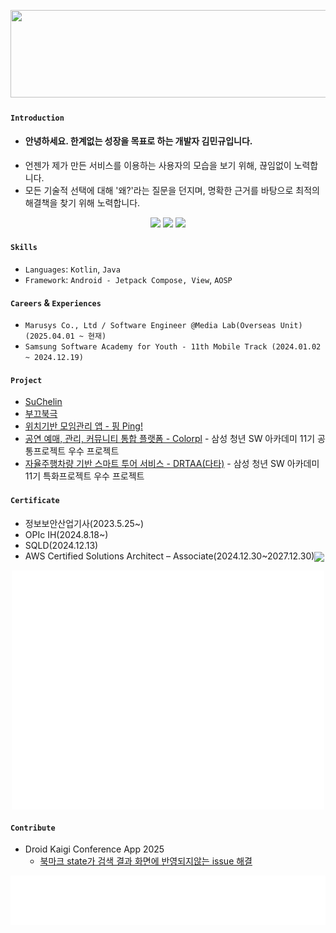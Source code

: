 <p align="center">
  <a href="https://www.gitanimals.org/en_US?utm_medium=image&utm_source=kimmandoo&utm_content=line">
    <img
      src="https://render.gitanimals.org/lines/kimmandoo?pet-id=649885029616576006"
      width="600"
      height="140"
    />
  </a>
</p>

#### `Introduction`
- #### 안녕하세요. 한계없는 성장을 목표로 하는 개발자 김민규입니다.
- 언젠가 제가 만든 서비스를 이용하는 사용자의 모습을 보기 위해, 끊임없이 노력합니다.
- 모든 기술적 선택에 대해 '왜?'라는 질문을 던지며, 명확한 근거를 바탕으로 최적의 해결책을 찾기 위해 노력합니다.

<p align="center">
<a href="mailto:mingyu5675@gmail.com"><img src="https://img.shields.io/badge/Gmail-EA4335?style=for-the-badge&logo=Gmail&logoColor=white"/></a>
<!-- <a href="YOUR_PORTFOLIO_LINK_HERE"><img src="https://img.shields.io/badge/Portfolio-000000?style=for-the-badge&logo=About.me&logoColor=white"/></a> -->
<a href="https://medium.com/@kimmandoo"><img src="https://img.shields.io/badge/Medium-000000?style=for-the-badge&logo=Medium&logoColor=white"/></a>
<a href="https://www.linkedin.com/in/mingyu-kim-400891193"><img src="https://img.shields.io/badge/Linkedin-blue?style=for-the-badge&logo=Linkedin&logoColor=white"/></a>
</p>

#### `Skills`
  - `Languages`: `Kotlin`, `Java`
  - `Framework`: `Android - Jetpack Compose, View`, `AOSP` 

#### `Careers` & `Experiences`
 - `Marusys Co., Ltd / Software Engineer @Media Lab(Overseas Unit) (2025.04.01 ~ 현재)`
 - `Samsung Software Academy for Youth - 11th Mobile Track (2024.01.02 ~ 2024.12.19)`

#### `Project`

 - [SuChelin](https://github.com/SuChelin/SuChelinV2)
 - [부끄북극](https://github.com/kimmandoo/ShyPolarBear/tree/kimmandoo)
 - [위치기반 모임관리 앱 - 핑 Ping!](https://github.com/kimmandoo/Ping)
 - [공연 예매, 관리, 커뮤니티 통합 플랫폼 - Colorpl](https://github.com/kimmandoo/Colorpl) - 삼성 청년 SW 아카데미 11기 공통프로젝트 우수 프로젝트
 - [자율주행차량 기반 스마트 투어 서비스 - DRTAA(다타)](https://github.com/kimmandoo/DRTAA) - 삼성 청년 SW 아카데미 11기 특화프로젝트 우수 프로젝트

#### `Certificate`

- 정보보안산업기사(2023.5.25~)
- OPIc IH(2024.8.18~)
- SQLD(2024.12.13)
- AWS Certified Solutions Architect – Associate(2024.12.30~2027.12.30)<img align="center" src="https://images.credly.com/size/340x340/images/0e284c3f-5164-4b21-8660-0d84737941bc/image.png" width="60">

<p align="center">
 <img align="center" src="https://raw.githubusercontent.com/kimmandoo/kimmandoo/main/github-metrics.svg" alt="Metrics" width="500">
</p>

#### `Contribute`

- Droid Kaigi Conference App 2025
  - [북마크 state가 검색 결과 화면에 반영되지않는 issue 해결](https://github.com/DroidKaigi/conference-app-2025/pull/265) 


 ![starred](/metrics.plugin.topics.icons.svg)

<!--
**mingyuk99/mingyuk99** is a ✨ _special_ ✨ repository because its `README.md` (this file) appears on your GitHub profile.
Here are some ideas to get you started:

- 🔭 I’m currently working on ...
- 🌱 I’m currently learning ...
- 👯 I’m looking to collaborate on ...
- 🤔 I’m looking for help with ...
- 💬 Ask me about ...
- 📫 How to reach me: ...
- 😄 Pronouns: ...
- ⚡ Fun fact: ...
-->
